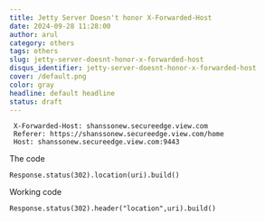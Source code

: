 ```yaml
---
title: Jetty Server Doesn't honor X-Forwarded-Host
date: 2024-09-28 11:28:00
author: arul
category: others
tags: others
slug: jetty-server-doesnt-honor-x-forwarded-host
disqus_identifier: jetty-server-doesnt-honor-x-forwarded-host
cover: /default.png
color: gray
headline: default headline
status: draft
---
```



```
 X-Forwarded-Host: shanssonew.secureedge.view.com
 Referer: https://shanssonew.secureedge.view.com/home
 Host: shanssonew.secureedge.view.com:9443
```

The code

```
Response.status(302).location(uri).build()
```


Working code

```
Response.status(302).header("location",uri).build()
```
